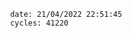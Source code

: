 

                date: 21/04/2022 22:51:45
                cycles: 41220

                         